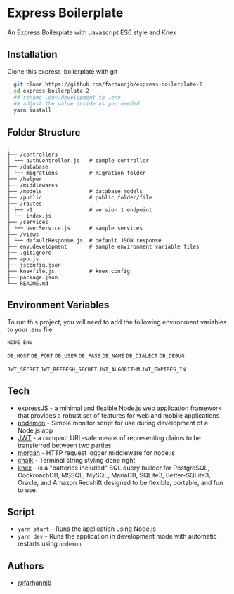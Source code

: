 # Express Boilerplate

An Express Boilerplate with Javascript ES6 style and Knex

## Installation

Clone this express-boilerplate with git

```bash
  git clone https://github.com/farhannjb/express-boilerplate-2
  cd express-boilerplate-2
  ## rename .env.development to .env
  ## adjust the value inside as you needed
  yarn install
```

## Folder Structure

```
.
├── /controllers
│ └── authController.js   # sample controller
├── /database
│ └── migrations          # migration folder
├── /helper
├── /middlewares
├── /models               # database models
├── /public               # public folder/file
├── /routes
│ ├── v1                  # version 1 endpoint
│ └── index.js
├── /services
│ └── userService.js      # sample services
├── /views
│ └── defaultResponse.js  # default JSON response
├── env.development       # sample environment variable files
├── .gitignore
├── app.js
├── jsconfig.json
├── knexfile.js           # knex config
├── package.json
└── README.md
```

## Environment Variables

To run this project, you will need to add the following environment variables to your .env file

`NODE_ENV`

`DB_HOST`
`DB_PORT`
`DB_USER`
`DB_PASS`
`DB_NAME`
`DB_DIALECT`
`DB_DEBUG`

`JWT_SECRET`
`JWT_REFRESH_SECRET`
`JWT_ALGORITHM`
`JWT_EXPIRES_IN`

## Tech

- [expressJS](https://expressjs.com/) - a minimal and flexible Node.js web application framework that provides a robust set of features for web and mobile applications
- [nodemon](https://nodemon.io/) - Simple monitor script for use during development of a Node.js app
- [JWT](https://jwt.io/) - a compact URL-safe means of representing claims to be transferred between two parties
- [morgan](https://github.com/expressjs/morgan) - HTTP request logger middleware for node.js
- [chalk](https://github.com/chalk/chalk#readme) - Terminal string styling done right
- [knex](https://knexjs.org/) - is a "batteries included" SQL query builder for PostgreSQL, CockroachDB, MSSQL, MySQL, MariaDB, SQLite3, Better-SQLite3, Oracle, and Amazon Redshift designed to be flexible, portable, and fun to use.

## Script

- `yarn start` - Runs the application using Node.js
- `yarn dev` - Runs the application in development mode with automatic restarts using `nodemon`

## Authors

- [@farhannjb](https://github.com/farhannjb)

